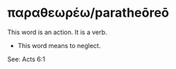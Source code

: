 # παραθεωρέω/paratheōreō
This word is an action. It is a verb.
* This word means to neglect.

See: Acts 6:1
